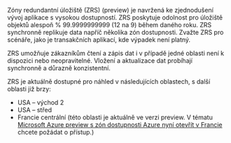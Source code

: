 Zóny redundantní úložiště (ZRS) (preview) je navržená ke zjednodušení vývoj aplikace s vysokou dostupností. ZRS poskytuje odolnost pro úložiště objektů alespoň % 99.9999999999 (12 na 9) během daného roku. ZRS synchronně replikuje data napříč několika zón dostupnosti. Zvažte ZRS pro scénáře, jako je transakčních aplikací, kde výpadek není platný.

ZRS umožňuje zákazníkům čtení a zápis dat i v případě jedné oblasti není k dispozici nebo neopravitelné. Vložení a aktualizace dat probíhají synchronně a důrazně konzistentní.   

ZRS je aktuálně dostupné pro náhled v následujících oblastech, s další oblasti již brzy:

- USA – východ 2 
- USA – střed 
- Francie centrální (této oblasti je aktuálně ve verzi preview. V tématu [Microsoft Azure preview s zón dostupnosti Azure nyní otevřít v Francie](https://azure.microsoft.com/blog/microsoft-azure-preview-with-azure-availability-zones-now-open-in-france) chcete požádat o přístup.)